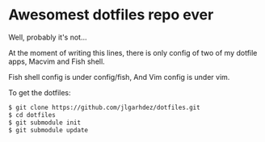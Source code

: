 Awesomest dotfiles repo ever
=============================

Well, probably it's not...

At the moment of writing this lines, there is only config of two of my dotfile
apps, Macvim and Fish shell.

Fish shell config is under config/fish, And Vim config is under vim.

To get the dotfiles:

```bash
$ git clone https://github.com/jlgarhdez/dotfiles.git
$ cd dotfiles
$ git submodule init
$ git submodule update
```

